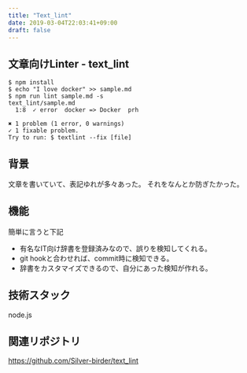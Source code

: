 ```yaml
---
title: "Text_lint"
date: 2019-03-04T22:03:41+09:00
draft: false
---
```


## 文章向けLinter - text_lint
```
$ npm install
$ echo "I love docker" >> sample.md
$ npm run lint sample.md -s
text_lint/sample.md
  1:8  ✓ error  docker => Docker  prh

✖ 1 problem (1 error, 0 warnings)
✓ 1 fixable problem.
Try to run: $ textlint --fix [file]
```

## 背景
文章を書いていて、表記ゆれが多々あった。
それをなんとか防ぎたかった。

## 機能
簡単に言うと下記

* 有名なIT向け辞書を登録済みなので、誤りを検知してくれる。
* git hookと合わせれば、commit時に検知できる。
* 辞書をカスタマイズできるので、自分にあった検知が作れる。

## 技術スタック

node.js


## 関連リポジトリ
https://github.com/Silver-birder/text_lint
